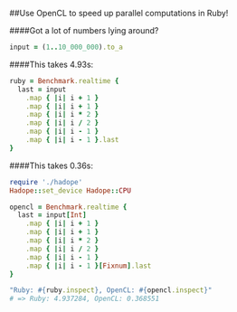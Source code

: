 ##Use OpenCL to speed up parallel computations in Ruby!

####Got a lot of numbers lying around?
```ruby
input = (1..10_000_000).to_a
```
####This takes 4.93s:
```ruby
ruby = Benchmark.realtime {
  last = input
    .map { |i| i + 1 }
    .map { |i| i + 1 }
    .map { |i| i * 2 }
    .map { |i| i / 2 }
    .map { |i| i - 1 }
    .map { |i| i - 1 }.last
}
```

####This takes 0.36s:
```ruby
require './hadope'
Hadope::set_device Hadope::CPU

opencl = Benchmark.realtime {
  last = input[Int]
    .map { |i| i + 1 }
    .map { |i| i + 1 }
    .map { |i| i * 2 }
    .map { |i| i / 2 }
    .map { |i| i - 1 }
    .map { |i| i - 1 }[Fixnum].last
}
```

```ruby
"Ruby: #{ruby.inspect}, OpenCL: #{opencl.inspect}"
# => Ruby: 4.937284, OpenCL: 0.368551
```
